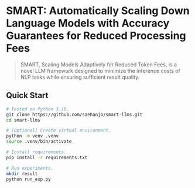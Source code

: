 # SMART: Automatically Scaling Down Language Models with Accuracy Guarantees for Reduced Processing Fees

> SMART, Scaling Models Adaptively for Reduced Token Fees, is a novel LLM framework designed to minimize the inference costs of NLP tasks while ensuring sufficient result quality.


## Quick Start

```bash
# Tested on Python 3.10.
git clone https://github.com/saehanjo/smart-llms.git
cd smart-llms

# (Optional) Create virtual environment.
python -m venv .venv
source .venv/bin/activate

# Install requirements.
pip install -r requirements.txt

# Run experiments.
mkdir result
python run_exp.py
```